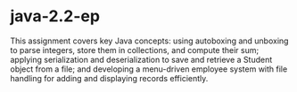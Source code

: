 # java-2.2-ep
This assignment covers key Java concepts: using autoboxing and unboxing to parse integers, store them in collections, and compute their sum; applying serialization and deserialization to save and retrieve a Student object from a file; and developing a menu-driven employee system with file handling for adding and displaying records efficiently.
